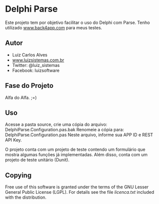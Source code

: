 Delphi Parse
============
Este projeto tem por objetivo facilitar o uso do Delphi com Parse. Tenho utilizado www.back4app.com para meus testes.

Autor
-----
+ Luiz Carlos Alves
+ www.luizsistemas.com.br
+ Twitter: @luiz_sistemas
+ Facebook: luizsoftware

Fase do Projeto
---------------
Alfa do Alfa.  ;=)

Uso
---
Acesse a pasta source, crie uma cópia do arquivo: DelphiParse.Configuration.pas.bak
Renomeie a cópia para: DelphiParse.Configuration.pas
Neste arquivo, informe sua APP ID e REST API Key.

O projeto conta com um projeto de teste contendo um formulário que mostra algumas funções já implementadas. Além disso, conta com um projeto de teste unitário (Dunit).

Copying
-------
Free use of this software is granted under the terms of the GNU Lesser General Public License (LGPL). For details see the file *licenca.txt* included with the distribution.
